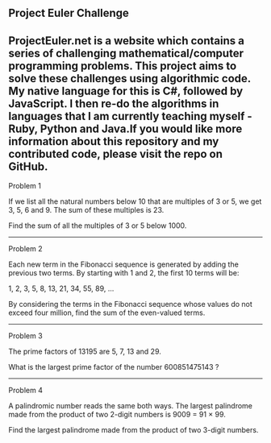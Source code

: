 Project Euler Challenge
------------------------------------------------------------------------------------------------------------------------
ProjectEuler.net is a website which contains a series of challenging mathematical/computer programming problems. This project aims to solve these challenges using algorithmic code. My native language for this is C#, followed by JavaScript. I then re-do the algorithms in languages that I am currently teaching myself - Ruby, Python and Java.If you would like more information about this repository and my contributed code, please visit the repo on GitHub.
------------------------------------------------------------------------------------------------------------------------
Problem 1

If we list all the natural numbers below 10 that are multiples of 3 or 5, we get 3, 5, 6 and 9. The sum of these multiples is 23.

Find the sum of all the multiples of 3 or 5 below 1000.

------------------------------------------------------------------------------------------------------------------------
Problem 2

Each new term in the Fibonacci sequence is generated by adding the previous two terms. By starting with 1 and 2, the first 10 terms will be:

1, 2, 3, 5, 8, 13, 21, 34, 55, 89, ...

By considering the terms in the Fibonacci sequence whose values do not exceed four million, find the sum of the even-valued terms.

------------------------------------------------------------------------------------------------------------------------
Problem 3

The prime factors of 13195 are 5, 7, 13 and 29.

What is the largest prime factor of the number 600851475143 ?

------------------------------------------------------------------------------------------------------------------------
Problem 4

A palindromic number reads the same both ways. The largest palindrome made from the product of two 2-digit numbers is 9009 = 91 × 99.

Find the largest palindrome made from the product of two 3-digit numbers.
